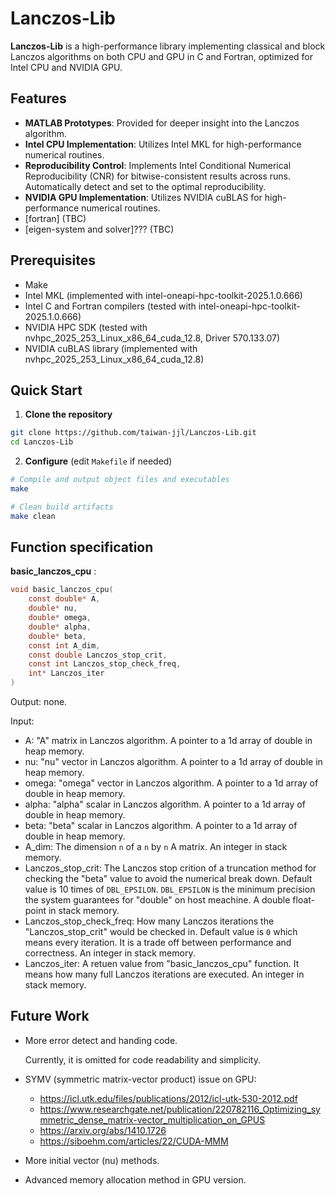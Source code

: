 # Lanczos-Lib

**Lanczos-Lib** is a high-performance library implementing classical and block Lanczos algorithms on both CPU and GPU in C and Fortran, optimized for Intel CPU and NVIDIA GPU.

## Features

- **MATLAB Prototypes**: Provided for deeper insight into the Lanczos algorithm.
- **Intel CPU Implementation**: Utilizes Intel MKL for high-performance numerical routines.
- **Reproducibility Control**: Implements Intel Conditional Numerical Reproducibility (CNR) for bitwise-consistent results across runs. Automatically detect and set to the optimal reproducibility.
- **NVIDIA GPU Implementation**: Utilizes NVIDIA cuBLAS for high-performance numerical routines.
- [fortran] (TBC)
- [eigen-system and solver]??? (TBC)

## Prerequisites

- Make
- Intel MKL (implemented with intel-oneapi-hpc-toolkit-2025.1.0.666)
- Intel C and Fortran compilers (tested with intel-oneapi-hpc-toolkit-2025.1.0.666)
- NVIDIA HPC SDK (tested with nvhpc_2025_253_Linux_x86_64_cuda_12.8, Driver 570.133.07)
- NVIDIA cuBLAS library (implemented with nvhpc_2025_253_Linux_x86_64_cuda_12.8)

## Quick Start

1. **Clone the repository**

```bash
git clone https://github.com/taiwan-jjl/Lanczos-Lib.git
cd Lanczos-Lib
```

2. **Configure** (edit `Makefile` if needed)

```bash
# Compile and output object files and executables
make

# Clean build artifacts
make clean
```

## Function specification

**basic_lanczos_cpu** :

```C
void basic_lanczos_cpu(
    const double* A,
    double* nu,
    double* omega,
    double* alpha,
    double* beta,
    const int A_dim,
    const double Lanczos_stop_crit,
    const int Lanczos_stop_check_freq,
    int* Lanczos_iter
)
```

Output: none.

Input:

- A: "A" matrix in Lanczos algorithm. A pointer to a 1d array of double in heap memory.
- nu: "nu" vector in Lanczos algorithm. A pointer to a 1d array of double in heap memory.
- omega: "omega" vector in Lanczos algorithm. A pointer to a 1d array of double in heap memory.
- alpha: "alpha" scalar in Lanczos algorithm. A pointer to a 1d array of double in heap memory.
- beta: "beta" scalar in Lanczos algorithm. A pointer to a 1d array of double in heap memory.
- A_dim: The dimension `n` of a `n` by `n` A matrix. An integer in stack memory.
- Lanczos_stop_crit: The Lanczos stop crition of a truncation method for checking the "beta" value to avoid the numerical break down. Default value is 10 times of `DBL_EPSILON`. `DBL_EPSILON` is the minimum precision the system guarantees for "double" on host meachine. A double float-point in stack memory.
- Lanczos_stop_check_freq: How many Lanczos iterations the "Lanczos_stop_crit" would be checked in. Default value is `0` which means every iteration. It is a trade off between performance and correctness. An integer in stack memory.
- Lanczos_iter: A retuen value from "basic_lanczos_cpu" function. It means how many full Lanczos iterations are executed. An integer in stack memory.

## Future Work

- More error detect and handing code.

    Currently, it is omitted for code readability and simplicity.

- SYMV (symmetric matrix-vector product) issue on GPU:
  - <https://icl.utk.edu/files/publications/2012/icl-utk-530-2012.pdf>
  - <https://www.researchgate.net/publication/220782116_Optimizing_symmetric_dense_matrix-vector_multiplication_on_GPUS>
  - <https://arxiv.org/abs/1410.1726>
  - <https://siboehm.com/articles/22/CUDA-MMM>

- More initial vector (nu) methods.

- Advanced memory allocation method in GPU version.
